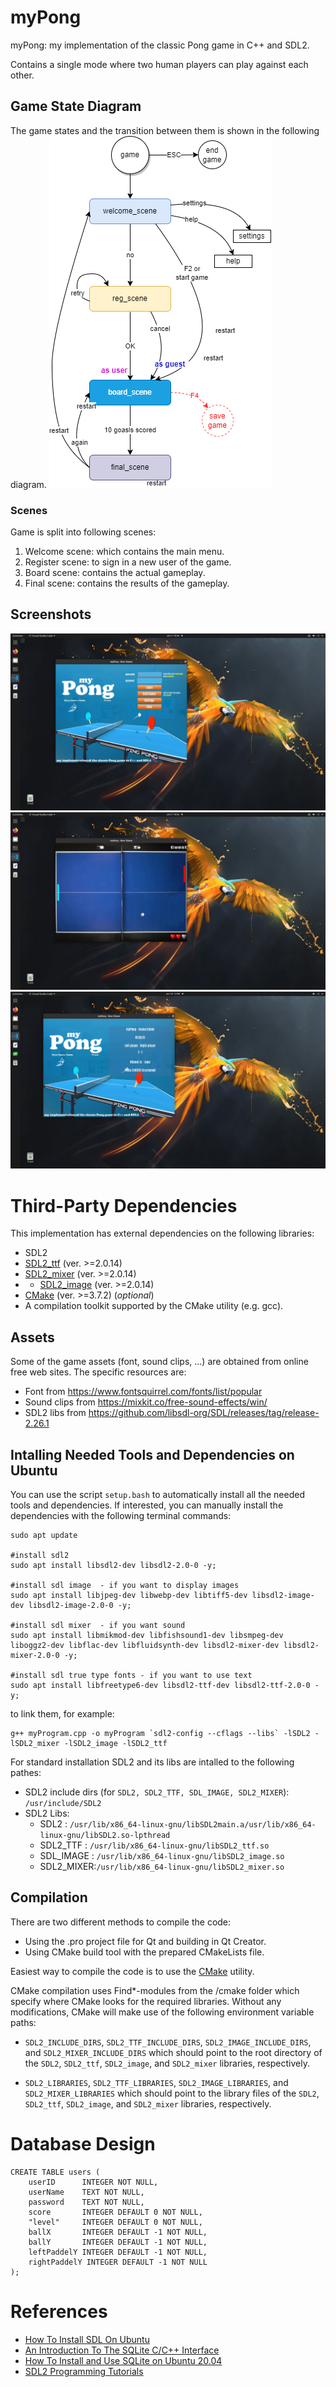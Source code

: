 # myPong
myPong: my implementation of the classic Pong game in C++ and SDL2.

Contains a single mode where two human players can play against each other.

## Game State Diagram
The game states and the transition between them is shown in the following diagram.
![alt text](./doc/state_diagram.png "State Diagram")

### Scenes
Game is split into following scenes:
1. Welcome scene: which contains the main menu.
2. Register scene: to sign in a new user of the game.
3. Board scene: contains the actual gameplay.
4. Final scene: contains the results of the gameplay.


## Screenshots
![alt text](./doc/Screenshot1.png "WelcomeScene")
![alt text](./doc/Screenshot2.png "CourtScene")
![alt text](./doc/Screenshot3.png "EndGameScene")



# Third-Party Dependencies
This implementation has external dependencies on the following libraries:
* SDL2
* [SDL2_ttf](https://www.libsdl.org/projects/SDL_ttf/) (ver. >=2.0.14)
* [SDL2_mixer](https://www.libsdl.org/projects/SDL_ttf/) (ver. >=2.0.14)
* * [SDL2_image](https://www.libsdl.org/projects/SDL_ttf/) (ver. >=2.0.14)
* [CMake](https://cmake.org/) (ver. >=3.7.2) (*optional*)
* A compilation toolkit supported by the CMake utility (e.g. gcc).


## Assets
Some of the game assets (font, sound clips, ...) are obtained from online free web sites. The specific resources are:
* Font from https://www.fontsquirrel.com/fonts/list/popular
* Sound clips from https://mixkit.co/free-sound-effects/win/
* SDL2 libs from https://github.com/libsdl-org/SDL/releases/tag/release-2.26.1



## Intalling Needed Tools and Dependencies on Ubuntu
You can use the script `setup.bash` to automatically install all the needed tools and dependencies. If interested, you can manually install the dependencies with the following terminal commands:
```terminal
sudo apt update

#install sdl2
sudo apt install libsdl2-dev libsdl2-2.0-0 -y;

#install sdl image  - if you want to display images
sudo apt install libjpeg-dev libwebp-dev libtiff5-dev libsdl2-image-dev libsdl2-image-2.0-0 -y;

#install sdl mixer  - if you want sound
sudo apt install libmikmod-dev libfishsound1-dev libsmpeg-dev liboggz2-dev libflac-dev libfluidsynth-dev libsdl2-mixer-dev libsdl2-mixer-2.0-0 -y;

#install sdl true type fonts - if you want to use text
sudo apt install libfreetype6-dev libsdl2-ttf-dev libsdl2-ttf-2.0-0 -y;
```

to link them, for example:
```terminal
g++ myProgram.cpp -o myProgram `sdl2-config --cflags --libs` -lSDL2 -lSDL2_mixer -lSDL2_image -lSDL2_ttf
```

For standard installation SDL2 and its libs are intalled to the following pathes:
* SDL2 include dirs (for `SDL2, SDL2_TTF, SDL_IMAGE, SDL2_MIXER`): `/usr/include/SDL2`
* SDL2 Libs:
  * SDL2      : `/usr/lib/x86_64-linux-gnu/libSDL2main.a/usr/lib/x86_64-linux-gnu/libSDL2.so-lpthread`
  * SDL2_TTF  : `/usr/lib/x86_64-linux-gnu/libSDL2_ttf.so`
  * SDL_IMAGE : `/usr/lib/x86_64-linux-gnu/libSDL2_image.so`
  * SDL2_MIXER:`/usr/lib/x86_64-linux-gnu/libSDL2_mixer.so`




## Compilation
There are two different methods to compile the code:
* Using the .pro project file for Qt and building in Qt Creator.
* Using CMake build tool with the prepared CMakeLists file.


Easiest way to compile the code is to use the [CMake](https://cmake.org/) utility.

CMake compilation uses Find*-modules from the /cmake folder which specify where CMake looks for the required libraries. Without any modifications, CMake will make use of the following environment variable paths:
* `SDL2_INCLUDE_DIRS`, `SDL2_TTF_INCLUDE_DIRS`, `SDL2_IMAGE_INCLUDE_DIRS`, and `SDL2_MIXER_INCLUDE_DIRS` which should point to the root directory of the `SDL2`, `SDL2_ttf`, `SDL2_image`, and `SDL2_mixer` libraries, respectively.
+ `SDL2_LIBRARIES`, `SDL2_TTF_LIBRARIES`, `SDL2_IMAGE_LIBRARIES`, and `SDL2_MIXER_LIBRARIES`  which should point to the library files of the `SDL2`, `SDL2_ttf`, `SDL2_image`, and `SDL2_mixer` libraries, respectively.



# Database Design

```
CREATE TABLE users (
	userID      INTEGER NOT NULL,
	userName    TEXT NOT NULL,
	password    TEXT NOT NULL,
	score       INTEGER DEFAULT 0 NOT NULL,
	"level"     INTEGER DEFAULT 0 NOT NULL,
	ballX       INTEGER DEFAULT -1 NOT NULL,
	ballY       INTEGER DEFAULT -1 NOT NULL,
	leftPaddelY INTEGER DEFAULT -1 NOT NULL,
	rightPaddelY INTEGER DEFAULT -1 NOT NULL
);
```


# References
* [How To Install SDL On Ubuntu](https://gist.github.com/aaangeletakis/3187339a99f7786c25075d4d9c80fad5#file-how-to-install-sdl-on-ubuntu-md)
* [An Introduction To The SQLite C/C++ Interface](https://www.sqlite.org/cintro.html)
* [How To Install and Use SQLite on Ubuntu 20.04](https://www.digitalocean.com/community/tutorials/how-to-install-and-use-sqlite-on-ubuntu-20-04)
* [SDL2 Programming Tutorials](https://lazyfoo.net/tutorials/SDL/27_collision_detection/index.php)